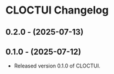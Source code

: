 # CLOCTUI Changelog

## 0.2.0 - (2025-07-13)



## 0.1.0 - (2025-07-12)

- Released version 0.1.0 of CLOCTUI.
